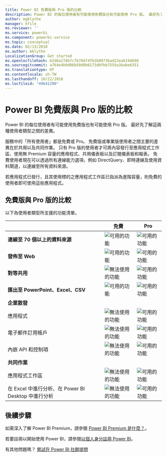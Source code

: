 ```yaml
---
title: Power BI 免費版與 Pro 版的比較
description: Power BI 的每位使用者有可能使用免費版也有可能使用 Pro 版。 最好先了解這兩種使用者類型之間的差異。
author: mgblythe
manager: kfile
ms.reviewer: ''
ms.service: powerbi
ms.component: powerbi-service
ms.topic: conceptual
ms.date: 02/13/2018
ms.author: mblythe
LocalizationGroup: Get started
ms.openlocfilehash: 62d6a274b7cfb784f4f61b0973bad22ea6194698
ms.sourcegitcommit: a764e4b9d06b50d9b6173d0fbb7555e3babe6351
ms.translationtype: HT
ms.contentlocale: zh-TW
ms.lasthandoff: 10/22/2018
ms.locfileid: "49641290"
---
```

# <a name="power-bi-free-vs-pro"></a>Power BI 免費版與 Pro 版的比較

Power BI 的每位使用者有可能使用免費版也有可能使用 Pro 版。 最好先了解這兩種使用者類型之間的差異。

服務中的「所有使用者」都是免費或 Pro。 免費版或專業版使用者之間主要的差異在於共用以及共同作業。 只有 Pro 版的使用者才可將內容發行至應用程式工作區、使用無 Premium 容量的應用程式、共用儀表板以及訂閱儀表板和報表。 免費使用者現在可以透過所有連線能力選項，例如 DirectQuery、即時連線及使用資料閘道，以連線至所有資料來源。

若應用程式已發行，且其使用標的之應用程式工作區已指派為進階容量，則免費的使用者即可使用這些應用程式。

## <a name="free-vs-pro-comparison"></a>免費版與 Pro 版的比較
以下為使用者類型所支援的功能清單。

|  | 免費 | Pro |
| --- | --- | --- |
| **連線至 70 個以上的資料來源** |![可用的功能](media/features-license-type/available.png) |![可用的功能](media/features-license-type/available.png) |
| **發佈至 Web** |![可用的功能](media/features-license-type/available.png) |![可用的功能](media/features-license-type/available.png) |
| **對等共用** |![無法使用的功能](media/features-license-type/not-available.png) |![可用的功能](media/features-license-type/available.png) |
| **匯出至 PowerPoint、Excel、CSV** |![可用的功能](media/features-license-type/available.png) |![可用的功能](media/features-license-type/available.png) |
| **企業散發** | | |
| 應用程式 |![無法使用的功能](media/features-license-type/not-available.png) |![可用的功能](media/features-license-type/available.png) |
| 電子郵件訂用帳戶 |![無法使用的功能](media/features-license-type/not-available.png) |![可用的功能](media/features-license-type/available.png) |
| 內嵌 API 和控制項 |![無法使用的功能](media/features-license-type/not-available.png) |![可用的功能](media/features-license-type/available.png) |
| **共同作業** | | |
| 應用程式工作區 |![無法使用的功能](media/features-license-type/not-available.png) |![可用的功能](media/features-license-type/available.png) |
| 在 Excel 中進行分析、在 Power BI Desktop 中進行分析 |![無法使用的功能](media/features-license-type/not-available.png) |![可用的功能](media/features-license-type/available.png) |

## <a name="next-steps"></a>後續步驟

如需深入了解 Power BI Premium，請參閱 [Power BI Premium 是什麼？](service-premium.md)。

若要註冊以開始使用 Power BI，請參閱[以個人身分註冊 Power BI](service-self-service-signup-for-power-bi.md)。

有其他問題嗎？ [嘗試在 Power BI 社群提問](https://community.powerbi.com/)